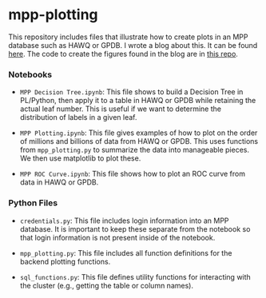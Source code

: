 # mpp-plotting

This repository includes files that illustrate how to create plots in an MPP database such as HAWQ or GPDB. I wrote a blog about this. It can be found [here](http://engineering.pivotal.io/post/mpp-plotting/). The code to create the figures found in the blog are in [this repo](https://github.com/gregtam/mpp-plotting-blog-code).
### Notebooks
- `MPP Decision Tree.ipynb`: This file shows to build a Decision Tree in PL/Python, then apply it to a table in HAWQ or GPDB while retaining the actual leaf number. This is useful if we want to determine the distribution of labels in a given leaf.

- `MPP Plotting.ipynb`: This file gives examples of how to plot on the order of millions and billions of data from HAWQ or GPDB. This uses functions from `mpp_plotting.py` to summarize the data into manageable pieces. We then use matplotlib to plot these.  
- `MPP ROC Curve.ipynb`: This file shows how to plot an ROC curve from data in HAWQ or GPDB.

### Python Files
- `credentials.py`: This file includes login information into an MPP database. It is important to keep these separate from the notebook so that login information is not present inside of the notebook.

- `mpp_plotting.py`: This file includes all function definitions for the backend plotting functions.

- `sql_functions.py`: This file defines utility functions for interacting with the cluster (e.g., getting the table or column names).
